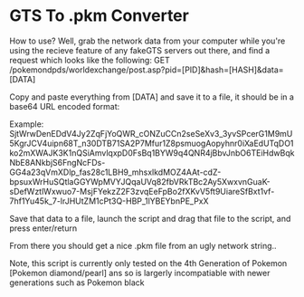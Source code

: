GTS To .pkm Converter
=====================

 How to use?
 Well, grab the network data from your computer while you're using the recieve feature of any
 fakeGTS servers out there, and find a request which looks like the following:
 GET /pokemondpds/worldexchange/post.asp?pid=[PID]&hash=[HASH]&data=[DATA]

 Copy and paste everything from [DATA] and save it to a file, it should be in a base64 URL
 encoded format:

 Example: SjtWrwDenEDdV4Jy2ZqFjYoQWR_cONZuCCn2seSeXv3_3yvSPcerG1M9mU5KgrJCV4uipn68T_n30DTB71SA2P7Mfur1Z8psmuogAopyhnr0iXaEdUTqDO1ko2mXWAJK3K1nQSiAmvlqxpD0FsBq1BYW9q4QNR4jBbvJnbO6TEiHdwBqkNbE8ANkbjS6FngNcFDs-GG4a23qVmXDlp_fas28c1LBH9_mhsxlkdMOZ4AAt-cdZ-bpsuxWrHuSQtlaGGYWpMVYJQqaUVq82fbVRkTBc2Ay5XwxvnGuaK-sDefWztlWxwuo7-MsjFYekzZ2F3zvqEeFpBo2fXKvV5ft9UiareSfBxt1vf-7hf1Yu45k_7-lrJHUtZM1cPt3Q-HBP_1lYBEYbnPE_PxX

 Save that data to a file, launch the script and drag that file to the script, and press enter/return

 From there you should get a nice .pkm file from an ugly network string..
 
 Note, this script is currently only tested on the 4th Generation of Pokemon 
 [Pokemon diamond/pearl] ans so is largerly incompatiable with newer generations such as
 Pokemon black
 